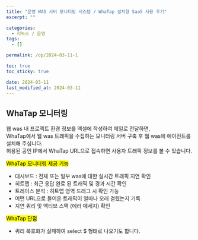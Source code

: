 ```yaml
---
title: "운영 WAS 서버 모니터링 시스템 / WhaTap 설치형 SaaS 사용 후기"
excerpt: ""

categories:
  - 리눅스 / 운영
tags:
  - []

permalink: /op/2024-03-11-1

toc: true
toc_sticky: true

date: 2024-03-11
last_modified_at: 2024-03-11
---
```


## WhaTap 모니터링

웹 was 내 프로젝트 환경 정보를 엑셀에 작성하여 메일로 전달하면,  
WhaTap에서 웹 was 트래픽을 수집하는 모니터링 서버 구축 후 웹 was에 에이전트를 설치해 주십니다.  
허용된 공인 IP에서 WhaTap URL으로 접속하면 사용자 트래픽 정보를 볼 수 있습니다.

<mark>WhaTap 모니터링 제공 기능</mark>
- 대시보드 : 전체 또는 일부 was에 대한 실시간 트래픽 지연 확인
- 히트맵 : 최근 응답 완료 된 트래픽 및 경과 시간 확인
- 트레이스 분석 : 히트맵 영역 드래그 시 확인 가능
- 어떤 URL으로 들어온 트래픽이 얼마나 오래 걸렸는지 기록
- 지연 쿼리 및 액티브 스택 (에러 메세지) 확인

<mark>WhaTap 단점</mark>
- 쿼리 복호화가 실패하여 select $ 형태로 나오기도 합니다.
